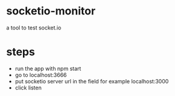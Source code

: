 # socketio-monitor
a tool to test socket.io

# steps
- run the app with npm start
- go to localhost:3666
- put socketio server url in the field for example localhost:3000
- click listen
